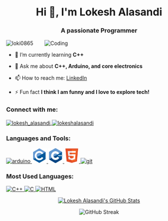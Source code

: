 <h1 align="center">Hi 👋, I'm Lokesh Alasandi</h1>
<h3 align="center">A passionate Programmer</h3>

<img align="right" alt="Coding" width="400" src="https://i.pinimg.com/originals/54/e3/7d/54e37d8074ebcde1d96c77d7b2a7f310.gif">

<p align="left"> <img src="https://komarev.com/ghpvc/?username=loki0865&label=Profile%20views&color=0e75b6&style=flat" alt="loki0865" /> </p>

- 🌱 I’m currently learning **C++**

- 💬 Ask me about **C++, Arduino, and core electronics**

- 📫 How to reach me: [LinkedIn](https://www.linkedin.com/in/lokeshalasandi/)

- ⚡ Fun fact **I think I am funny and I love to explore tech!**

<h3 align="left">Connect with me:</h3>
<p align="left">
  <a href="https://instagram.com/lokesh_alasandi" target="blank">
    <img align="center" src="https://raw.githubusercontent.com/rahuldkjain/github-profile-readme-generator/master/src/images/icons/Social/instagram.svg" alt="lokesh_alasandi" height="30" width="40" />
  </a>
  <a href="https://www.linkedin.com/in/lokeshalasandi/" target="blank">
    <img align="center" src="https://raw.githubusercontent.com/rahuldkjain/github-profile-readme-generator/master/src/images/icons/Social/linked-in-alt.svg" alt="lokeshalasandi" height="30" width="40" />
  </a>
</p>



<h3 align="left">Languages and Tools:</h3>
<p align="left"> 
  <a href="https://www.arduino.cc/" target="_blank" rel="noreferrer"> 
    <img src="https://cdn.worldvectorlogo.com/logos/arduino-1.svg" alt="arduino" width="40" height="40"/> 
  </a> 
  <a href="https://www.cprogramming.com/" target="_blank" rel="noreferrer"> 
    <img src="https://raw.githubusercontent.com/devicons/devicon/master/icons/c/c-original.svg" alt="c" width="40" height="40"/> 
  </a> 
  <a href="https://www.w3schools.com/cpp/" target="_blank" rel="noreferrer"> 
    <img src="https://raw.githubusercontent.com/devicons/devicon/master/icons/cplusplus/cplusplus-original.svg" alt="cplusplus" width="40" height="40"/> 
  </a> 
  <a href="https://www.w3schools.com/html/" target="_blank" rel="noreferrer"> 
    <img src="https://raw.githubusercontent.com/devicons/devicon/master/icons/html5/html5-original.svg" alt="html" width="40" height="40"/> 
  </a>
  <a href="https://git-scm.com/" target="_blank" rel="noreferrer"> 
    <img src="https://www.vectorlogo.zone/logos/git-scm/git-scm-icon.svg" alt="git" width="40" height="40"/> 
  </a> 
</p>

<h3 align="left">Most Used Languages:</h3>
<p align="left">
  <a href="https://github.com/Loki0865">
    <img src="https://img.shields.io/badge/C++-00599C?style=for-the-badge&logo=c%2B%2B&logoColor=white" alt="C++" />
    <img src="https://img.shields.io/badge/C-A8B9CC?style=for-the-badge&logo=c&logoColor=white" alt="C" />
    <img src="https://img.shields.io/badge/HTML-E34F26?style=for-the-badge&logo=html5&logoColor=white" alt="HTML" />
  </a>
</p>

<p align="center">
  <a href="https://github.com/Loki0865">
    <img src="https://github-readme-stats.vercel.app/api?username=loki0865&show_icons=true&locale=en" alt="Lokesh Alasandi's GitHub Stats" />
  </a>
</p>

<p align="center">
  <img src="https://github-readme-streak-stats.herokuapp.com/?user=loki0865&" alt="GitHub Streak" />
</p>

